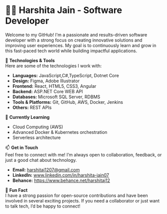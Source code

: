 # 👨‍💻 **Harshita Jain - Software Developer**

Welcome to my GitHub! I'm a passionate and results-driven software developer with a strong focus on creating innovative solutions and improving user experiences. My goal is to continuously learn and grow in this fast-paced tech world while building impactful applications.

🚀 **Technologies & Tools**  
Here are some of the technologies I work with:

- **Languages:** JavaScript,C#,TypeScript, Dotnet Core
- **Design:** Figma, Adobe Illustrator
- **Frontend:** React, HTML5, CSS3, Angular  
- **Backend:** ASP.NET Core WEB API 
- **Databases:** Microsoft SQL Server, RDBMS 
- **Tools & Platforms:** Git, GitHub, AWS, Docker, Jenkins
- **Others:** REST APIs

🌱 **Currently Learning**   
- Cloud Computing (AWS)  
- Advanced Docker & Kubernetes orchestration  
- Serverless architecture

📫 **Get in Touch**  
Feel free to connect with me! I’m always open to collaboration, feedback, or just a good chat about technology.

- **Email:** harshitaj1207@gmail.com 
- **LinkedIn:** www.linkedin.com/in/harshita-jain07
- **Behance:** https://www.behance.net/harshitaj12


🎉 **Fun Fact**  
I have a strong passion for open-source contributions and have been involved in several exciting projects. If you need a collaborator or just want to talk tech, I’d be happy to connect!
